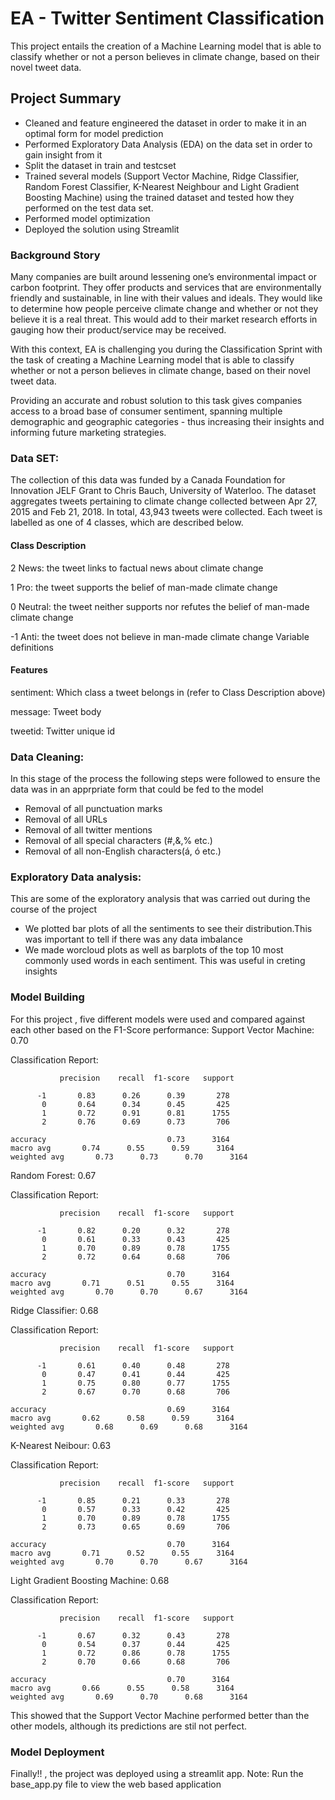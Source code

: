 # EA - Twitter Sentiment Classification
This project entails the creation of a Machine Learning model that is able to classify whether or not a person believes in climate change, based on their novel tweet data. 
## Project Summary
- Cleaned and feature engineered the dataset in order to make it in an optimal form for model prediction 
- Performed Exploratory Data Analysis (EDA) on the data set in order to gain insight from it
- Split the dataset in train and testcset
- Trained several models (Support Vector Machine, Ridge Classifier, Random Forest Classifier, K-Nearest Neighbour and Light Gradient Boosting Machine) using the trained dataset and tested how they performed on the test data set.
- Performed model optimization
- Deployed the solution using Streamlit
### Background Story
Many companies are built around lessening one’s environmental impact or carbon footprint. They offer products and services that are environmentally friendly and sustainable, in line with their values and ideals. They would like to determine how people perceive climate change and whether or not they believe it is a real threat. This would add to their market research efforts in gauging how their product/service may be received.

With this context, EA is challenging you during the Classification Sprint with the task of creating a Machine Learning model that is able to classify whether or not a person believes in climate change, based on their novel tweet data.

Providing an accurate and robust solution to this task gives companies access to a broad base of consumer sentiment, spanning multiple demographic and geographic categories - thus increasing their insights and informing future marketing strategies.

### Data SET:
The collection of this data was funded by a Canada Foundation for Innovation JELF Grant to Chris Bauch, University of Waterloo. The dataset aggregates tweets pertaining to climate change collected between Apr 27, 2015 and Feb 21, 2018. In total, 43,943 tweets were collected. Each tweet is labelled as one of 4 classes, which are described below.

#### Class Description

2 News: the tweet links to factual news about climate change

1 Pro: the tweet supports the belief of man-made climate change

0 Neutral: the tweet neither supports nor refutes the belief of man-made climate change

-1 Anti: the tweet does not believe in man-made climate change Variable definitions

#### Features

sentiment: Which class a tweet belongs in (refer to Class Description above)

message: Tweet body

tweetid: Twitter unique id

### Data Cleaning:
In this stage of the process the following steps were followed to ensure the data was in an apprpriate form that could be fed to the model

- Removal of all punctuation marks
- Removal of all URLs
- Removal of all twitter mentions
- Removal of all special characters (#,&,% etc.)
- Removal of all non-English characters(á, ó etc.)
### Exploratory Data analysis:
This are some of the exploratory analysis that was carried out during the course of the project 

- We plotted bar plots of all the sentiments to see their distribution.This was important to tell if there was any data imbalance
- We made worcloud plots as well as barplots of the top 10 most commonly used words in each sentiment. This was useful in creting insights
### Model Building 
For this project , five different models were used and compared against each other based on the F1-Score performance:
Support Vector Machine: 0.70

Classification Report:

               precision    recall  f1-score   support

          -1       0.83      0.26      0.39       278
           0       0.64      0.34      0.45       425
           1       0.72      0.91      0.81      1755
           2       0.76      0.69      0.73       706

    accuracy                           0.73      3164
    macro avg       0.74      0.55      0.59      3164
    weighted avg       0.73      0.73      0.70      3164


Random Forest: 0.67

Classification Report:

               precision    recall  f1-score   support

          -1       0.82      0.20      0.32       278
           0       0.61      0.33      0.43       425
           1       0.70      0.89      0.78      1755
           2       0.72      0.64      0.68       706

    accuracy                           0.70      3164
    macro avg       0.71      0.51      0.55      3164
    weighted avg       0.70      0.70      0.67      3164


Ridge Classifier: 0.68

Classification Report:

               precision    recall  f1-score   support

          -1       0.61      0.40      0.48       278
           0       0.47      0.41      0.44       425
           1       0.75      0.80      0.77      1755
           2       0.67      0.70      0.68       706

    accuracy                           0.69      3164
    macro avg       0.62      0.58      0.59      3164
    weighted avg       0.68      0.69      0.68      3164


K-Nearest Neibour: 0.63

Classification Report:

               precision    recall  f1-score   support

          -1       0.85      0.21      0.33       278
           0       0.57      0.33      0.42       425
           1       0.70      0.89      0.78      1755
           2       0.73      0.65      0.69       706

    accuracy                           0.70      3164
    macro avg       0.71      0.52      0.55      3164
    weighted avg       0.70      0.70      0.67      3164


Light Gradient Boosting Machine: 0.68

Classification Report:

               precision    recall  f1-score   support

          -1       0.67      0.32      0.43       278
           0       0.54      0.37      0.44       425
           1       0.72      0.86      0.78      1755
           2       0.70      0.66      0.68       706

    accuracy                           0.70      3164
    macro avg       0.66      0.55      0.58      3164
    weighted avg       0.69      0.70      0.68      3164



This showed that the Support Vector Machine performed better than the other models, although its predictions are stil not perfect.


 
 ### Model Deployment
 Finally!! , the project was deployed using a streamlit app.
 Note: Run the base_app.py file to view the web based application
